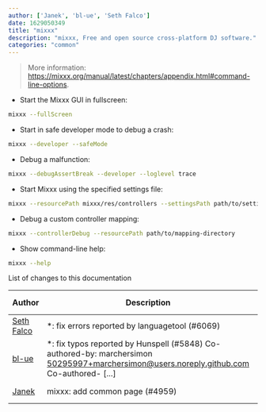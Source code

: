 ```yaml
---
author: ['Janek', 'bl-ue', 'Seth Falco']
date: 1629050349
title: "mixxx"
description: "mixxx, Free and open source cross-platform DJ software."
categories: "common"
---
```

> More information: <https://mixxx.org/manual/latest/chapters/appendix.html#command-line-options>.

- Start the Mixxx GUI in fullscreen:

```bash
mixxx --fullScreen
```

- Start in safe developer mode to debug a crash:

```bash
mixxx --developer --safeMode
```

- Debug a malfunction:

```bash
mixxx --debugAssertBreak --developer --loglevel trace
```

- Start Mixxx using the specified settings file:

```bash
mixxx --resourcePath mixxx/res/controllers --settingsPath path/to/settings-file
```

- Debug a custom controller mapping:

```bash
mixxx --controllerDebug --resourcePath path/to/mapping-directory
```

- Show command-line help:

```bash
mixxx --help
```
List of changes to this documentation


Author | Description | ISO 8601 Date | GitHub link
------|-----|-----|-----
[Seth Falco](mailto:seth@falco.fun) | *: fix errors reported by languagetool (#6069) | 2021-08-15T19:59:09 | [3e4c519004a4](https://github.com/tldr-pages/tldr/commit/3e4c519004a471c861cdc609fd7239ee3355671c)
[bl-ue](mailto:54780737+bl-ue@users.noreply.github.com) | *: fix typos reported by Hunspell (#5848) Co-authored-by: marchersimon <50295997+marchersimon@users.noreply.github.com> Co-authored- [...] | 2021-05-20T22:13:41 | [8ebd171d6f00](https://github.com/tldr-pages/tldr/commit/8ebd171d6f001698709fefc02b1fd5cc9f3a99c4)
[Janek](mailto:xerusx@pm.me) | mixxx: add common page (#4959) | 2020-12-19T19:56:00 | [7a95a5180fc6](https://github.com/tldr-pages/tldr/commit/7a95a5180fc6850fa2ba8ebd2e81b71b17673185)

